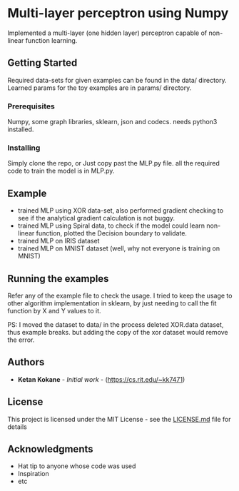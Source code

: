 # Multi-layer perceptron using Numpy

Implemented a multi-layer (one hidden layer) perceptron capable of non-linear function learning.

## Getting Started

Required data-sets for given examples can be found in the data/ directory. 
Learned params for the toy examples are in params/ directory.

### Prerequisites

Numpy, some graph libraries, sklearn, json and codecs.
needs python3 installed.


### Installing
Simply clone the repo, or Just copy past the MLP.py file. 
all the required code to train the model is in MLP.py. 


## Example
* trained MLP using XOR data-set, also performed gradient checking to see if the analytical gradient calculation is not buggy.
* trained MLP using Spiral data, to check if the model could learn non-linear function, plotted the Decision boundary to validate.
* trained MLP on IRIS dataset
* trained MLP on MNIST dataset (well, why not everyone is training on MNIST)


## Running the examples

Refer any of the example file to check the usage. 
I tried to keep the usage to other algorithm implementation in sklearn, by just needing to call the fit function by X and Y values to it.

PS: I moved the dataset to data/ in the process deleted XOR.data dataset, thus example breaks. but adding the copy of the xor dataset would remove the error.



## Authors

* **Ketan Kokane** - *Initial work* - (https://cs.rit.edu/~kk7471)

## License

This project is licensed under the MIT License - see the [LICENSE.md](LICENSE.md) file for details

## Acknowledgments

* Hat tip to anyone whose code was used
* Inspiration
* etc
